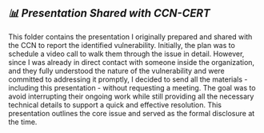 ## ***📊 Presentation Shared with CCN-CERT***

This folder contains the presentation I originally prepared and shared with the CCN to report the identified vulnerability. Initially, the plan was to schedule a video call to walk them through the issue in detail. However, since I was already in direct contact with someone inside the organization, and they fully understood the nature of the vulnerability and were committed to addressing it promptly, I decided to send all the materials - including this presentation - without requesting a meeting. The goal was to avoid interrupting their ongoing work while still providing all the necessary technical details to support a quick and effective resolution. This presentation outlines the core issue and served as the formal disclosure at the time.
